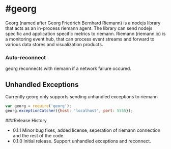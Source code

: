 #georg
=========

Georg (named after Georg Friedrich Bernhard Riemann) is a nodejs library that acts as an in-process riemann agent.
The library can send nodejs specific and application specific metrics to riemann.
Riemann (riemann.io) is a monitoring event hub, that can process event streams and forward to various data stores and visualization products.


### Auto-reconnect ###
georg reconnects with riemann if a network failure occured.

## Unhandled Exceptions ##

Currently georg only supports sending unhandled exceptions to riemann

```javascript
var georg = require('georg');
georg.exceptionCatcher({host: 'localhost', port: 5555});
```


###Release History

* 0.1.1 Minor bug fixes, added license, seperation of riemann connection and the rest of the code.
* 0.1.0 Initial release. Support unhandled exceptions and reconnect.
